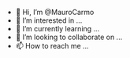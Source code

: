 - 👋 Hi, I’m @MauroCarmo
- 👀 I’m interested in ...
- 🌱 I’m currently learning ...
- 💞️ I’m looking to collaborate on ...
- 📫 How to reach me ...

<!---
MauroCarmo/MauroCarmo is a ✨ special ✨ repository because its `README.md` (this file) appears on your GitHub profile.
You can click the Preview link to take a look at your changes.
--->
